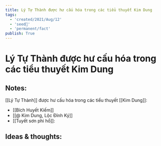```yaml
---
title: Lý Tự Thành được hư cấu hóa trong các tiểu thuyết Kim Dung
tags:
  - 'created/2021/Aug/12'
  - 'seed🥜'
  - 'permanent/fact'
publish: True
---
```

# Lý Tự Thành được hư cấu hóa trong các tiểu thuyết Kim Dung

## Notes:
[[Lý Tự Thành]] được hư cấu hóa trong các tiểu thuyết [[Kim Dung]]:

- [[Bích Huyết Kiếm]]
- [[@ Kim Dung, Lộc Đỉnh Ký]]
- [[Tuyết sơn phi hồ]]: 

## Ideas & thoughts:

